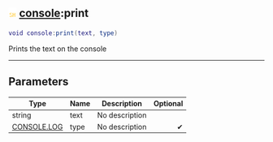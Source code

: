 ## ![shared](../../.gitbook/assets/shared.png) [console](https://iaswiki.rawr.dev/readme/console):print

```lua
void console:print(text, type)
```

Prints the text on the console

------
## Parameters

| Type   | Name | Description | Optional |
| ------ | ---- | ----------- | -------: |
| string | text | No description |  |
| [CONSOLE.LOG](https://iaswiki.rawr.dev/readme/console.log) | type | No description | ✔ |

